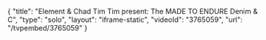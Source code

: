 {
    "title": "Element & Chad Tim Tim present: The MADE TO ENDURE Denim & C",
    "type": "solo",
    "layout": "iframe-static",
    "videoId": "3765059",
    "url": "\/tvpembed\/3765059"
}